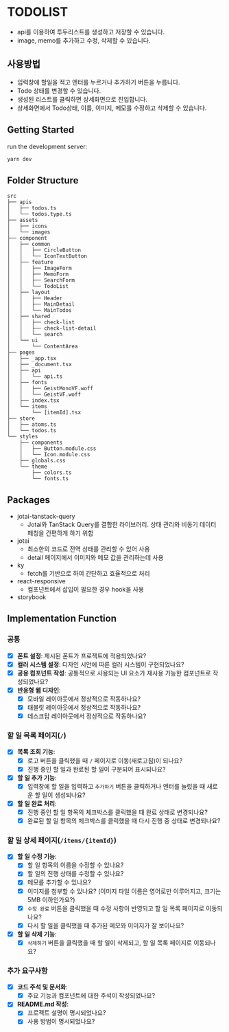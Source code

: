 # TODOLIST

- api를 이용하여 투두리스트를 생성하고 저장할 수 있습니다.
- image, memo를 추가하고 수정, 삭제할 수 있습니다.

## 사용방법

- 입력창에 할일을 적고 엔터를 누르거나 추가하기 버튼을 누릅니다.
- Todo 상태를 변경할 수 있습니다.
- 생성된 리스트를 클릭하면 상세화면으로 진입합니다.
- 상세화면에서 Todo상태, 이름, 이미지, 메모를 수정하고 삭제할 수 있습니다.

## Getting Started

run the development server:

```bash
yarn dev
```

## Folder Structure

```
src
├── apis
│   ├── todos.ts
│   └── todos.type.ts
├── assets
│   ├── icons
│   └── images
├── component
│   ├── common
│   │   ├── CircleButton
│   │   └── IconTextButton
│   ├── feature
│   │   ├── ImageForm
│   │   ├── MemoForm
│   │   ├── SearchForm
│   │   └── TodoList
│   ├── layout
│   │   ├── Header
│   │   ├── MainDetail
│   │   └── MainTodos
│   ├── shared
│   │   ├── check-list
│   │   ├── check-list-detail
│   │   └── search
│   └── ui
│       └── ContentArea
├── pages
│   ├── _app.tsx
│   ├── _document.tsx
│   ├── api
│   │   └── api.ts
│   ├── fonts
│   │   ├── GeistMonoVF.woff
│   │   └── GeistVF.woff
│   ├── index.tsx
│   └── items
│       └── [itemId].tsx
├── store
│   ├── atoms.ts
│   └── todos.ts
└── styles
    ├── components
    │   ├── Button.module.css
    │   └── Icon.module.css
    ├── globals.css
    └── theme
        ├── colors.ts
        └── fonts.ts
```

## Packages

- jotai-tanstack-query
  - Jotai와 TanStack Query를 결합한 라이브러리. 상태 관리와 비동기 데이터 페칭을 간편하게 하기 위함
- jotai
  - 최소한의 코드로 전역 상태를 관리할 수 있어 사용
  - detail 페이지에서 이미지와 메모 값을 관리하는데 사용
- ky
  - fetch를 기반으로 하여 간단하고 효율적으로 처리
- react-responsive
  - 컴포넌트에서 삽입이 필요한 경우 hook을 사용
- storybook

## Implementation Function

### **공통**

- [x] **폰트 설정**: 제시된 폰트가 프로젝트에 적용되었나요?
- [x] **컬러 시스템 설정**: 디자인 시안에 따른 컬러 시스템이 구현되었나요?
- [x] **공용 컴포넌트 작성**: 공통적으로 사용되는 UI 요소가 재사용 가능한 컴포넌트로 작성되었나요?
- [x] **반응형 웹 디자인**:
  - [x] 모바일 레이아웃에서 정상적으로 작동하나요?
  - [x] 태블릿 레이아웃에서 정상적으로 작동하나요?
  - [x] 데스크탑 레이아웃에서 정상적으로 작동하나요?

### **할 일 목록 페이지(`/`)**

- [x] **목록 조회 기능**:
  - [x] 로고 버튼을 클릭했을 때 `/` 페이지로 이동(새로고침)이 되나요?
  - [x] 진행 중인 할 일과 완료된 할 일이 구분되어 표시되나요?
- [x] **할 일 추가 기능**:
  - [x] 입력창에 할 일을 입력하고 `추가하기` 버튼을 클릭하거나 엔터를 눌렀을 때 새로운 할 일이 생성되나요?
- [x] **할 일 완료 처리**:
  - [x] 진행 중인 할 일 항목의 체크박스를 클릭했을 때 완료 상태로 변경되나요?
  - [x] 완료된 할 일 항목의 체크박스를 클릭했을 때 다시 진행 중 상태로 변경되나요?

### **할 일 상세 페이지(`/items/{itemId}`)**

- [x] **할 일 수정 기능**:
  - [x] 할 일 항목의 이름을 수정할 수 있나요?
  - [x] 할 일의 진행 상태를 수정할 수 있나요?
  - [x] 메모를 추가할 수 있나요?
  - [x] 이미지를 첨부할 수 있나요? (이미지 파일 이름은 영어로만 이루어지고, 크기는 5MB 이하인가요?)
  - [x] `수정 완료` 버튼을 클릭했을 때 수정 사항이 반영되고 할 일 목록 페이지로 이동되나요?
  - [x] 다시 할 일을 클릭했을 때 추가된 메모와 이미지가 잘 보이나요?
- [x] **할 일 삭제 기능**:
  - [x] `삭제하기` 버튼을 클릭했을 때 할 일이 삭제되고, 할 일 목록 페이지로 이동되나요?

### **추가 요구사항**

- [x] **코드 주석 및 문서화**:
  - [x] 주요 기능과 컴포넌트에 대한 주석이 작성되었나요?
- [x] **README.md 작성**:
  - [x] 프로젝트 설명이 명시되었나요?
  - [x] 사용 방법이 명시되었나요?

